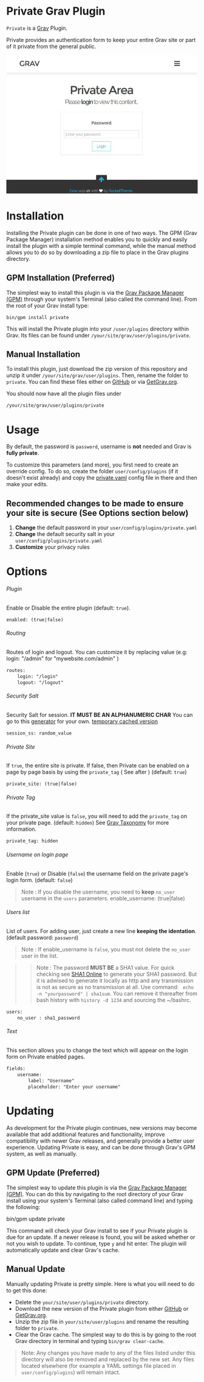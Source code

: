 # Private Grav Plugin

`Private` is a [Grav](http://github.com/getgrav/grav) Plugin.

Private provides an authentication form to keep your entire Grav site or part of it private from the general public.

![Private](assets/readme.jpg)

# Installation

Installing the Private plugin can be done in one of two ways. The GPM (Grav Package Manager) installation method enables you to quickly and easily install the plugin with a simple terminal command, while the manual method allows you to do so by downloading a zip file to place in the Grav plugins directory. 

## GPM Installation (Preferred)

The simplest way to install this plugin is via the [Grav Package Manager (GPM)](http://learn.getgrav.org/advanced/grav-gpm) through your system's Terminal (also called the command line).  From the root of your Grav install type:

    bin/gpm install private

This will install the Private plugin into your `/user/plugins` directory within Grav. Its files can be found under `/your/site/grav/user/plugins/private`.

## Manual Installation

To install this plugin, just download the zip version of this repository and unzip it under `/your/site/grav/user/plugins`. Then, rename the folder to `private`. You can find these files either on [GitHub](https://github.com/diyzzuf/grav-plugin-private) or via [GetGrav.org](http://getgrav.org/downloads/plugins#extras).

You should now have all the plugin files under

    /your/site/grav/user/plugins/private


# Usage

By default, the password is `password`, username is **not** needed and Grav is **fully private**.

To customize this parameters (and more), you first need to create an override config. To do so, create the folder `user/config/plugins` (if it doesn't exist already) and copy the [private.yaml](private.yaml) config file in there and then make your edits.

## Recommended changes to be made to ensure your site is secure (See Options section below)
1. **Change** the default password in your `user/config/plugins/private.yaml`
2. **Change** the default security salt in your `user/config/plugins/private.yaml`
3. **Customize** your privacy rules

# Options

###### Plugin
Enable or Disable the entire plugin (default: `true`).

    enabled: (true|false)

###### Routing
Routes of login and logout. You can customize it by replacing value (e.g: login: "/admin" for "mywebsite.com/admin" )

    routes:
        login: "/login"
        logout: "/logout"

###### Security Salt
Security Salt for session. **IT MUST BE AN ALPHANUMERIC CHAR** You can go to this [generator](http://www.sethcardoza.com/tools/random-password-generator/) for your own. [temporary cached version](http://webcache.googleusercontent.com/search?q=cache:www.sethcardoza.com/tools/random-password-generator/)

    session_ss: random_value

###### Private Site
If `true`, the entire site is private. If false, then Private can be enabled on a page by page basis by using the `private_tag` ( See after ) (default: `true`)

    private_site: (true|false)
    
###### Private Tag
If the private_site value is `false`, you will need to add the `private_tag` on your private page. (default: `hidden`)
See [Grav Taxonomy](http://learn.getgrav.org/content/taxonomy) for more information.

    private_tag: hidden

###### Username on login page
Enable (`true`) or Disable (`false`) the username field on the private page's login form. (default: `false`)
> Note : If you disable the username, you need to **keep** `no_user` username in the `users` parameters.
    enable_username: (true|false)

###### Users list
List of users. For adding user, just create a new line **keeping the identation**. (default password: `password`)
> Note : If enable_username is `false`, you must not delete the `no_user` user in the list.

>> Note : The password **MUST BE** a SHA1 value. For quick checking see [SHA1 Online](http://www.sha1-online.com) to generate your SHA1 password. But it is adwised to generate it locally as http and any transmission is not as secure as no transmission at all. Use command: ` echo -n "yourpassword" | sha1sum`. You can remove it thereafter from bash history with `history -d 1234` and sourcing the ~/bashrc.

    users:
        no_user : sha1_password

###### Text
This section allows you to change the text which will appear on the login form on Private enabled pages.

    fields:
        username:
            label: "Username"
            placeholder: "Enter your username"

# Updating

As development for the Private plugin continues, new versions may become available that add additional features and functionality, improve compatibility with newer Grav releases, and generally provide a better user experience. Updating Private is easy, and can be done through Grav's GPM system, as well as manually.

## GPM Update (Preferred)

The simplest way to update this plugin is via the [Grav Package Manager (GPM)](http://learn.getgrav.org/advanced/grav-gpm). You can do this by navigating to the root directory of your Grav install using your system's Terminal (also called command line) and typing the following:

bin/gpm update private

This command will check your Grav install to see if your Private plugin is due for an update. If a newer release is found, you will be asked whether or not you wish to update. To continue, type `y` and hit enter. The plugin will automatically update and clear Grav's cache.

## Manual Update

Manually updating Private is pretty simple. Here is what you will need to do to get this done:

* Delete the `your/site/user/plugins/private` directory.
* Download the new version of the Private plugin from either [GitHub](https://github.com/diyzzuf/grav-plugin-private) or [GetGrav.org](http://getgrav.org/downloads/plugins#extras).
* Unzip the zip file in `your/site/user/plugins` and rename the resulting folder to `private`.
* Clear the Grav cache. The simplest way to do this is by going to the root Grav directory in terminal and typing `bin/grav clear-cache`.

> Note: Any changes you have made to any of the files listed under this directory will also be removed and replaced by the new set. Any files located elsewhere (for example a YAML settings file placed in `user/config/plugins`) will remain intact.
